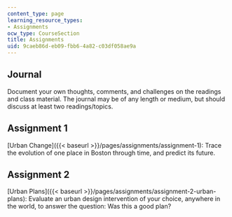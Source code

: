 ```yaml
---
content_type: page
learning_resource_types:
- Assignments
ocw_type: CourseSection
title: Assignments
uid: 9caeb86d-eb09-fbb6-4a82-c03df058ae9a
---
```


Journal
-------

Document your own thoughts, comments, and challenges on the readings and class material. The journal may be of any length or medium, but should discuss at least two readings/topics.

Assignment 1
------------

[Urban Change]({{< baseurl >}}/pages/assignments/assignment-1): Trace the evolution of one place in Boston through time, and predict its future.

Assignment 2
------------

[Urban Plans]({{< baseurl >}}/pages/assignments/assignment-2-urban-plans): Evaluate an urban design intervention of your choice, anywhere in the world, to answer the question: Was this a good plan?